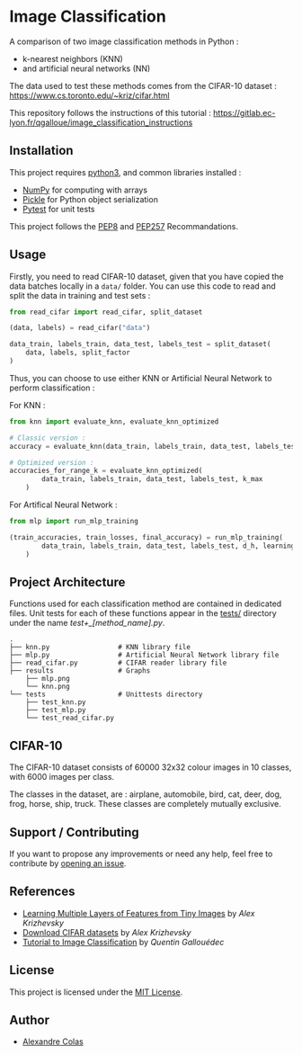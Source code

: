 # Image Classification

A comparison of two image classification methods in Python :

- k-nearest neighbors (KNN)
- and artificial neural networks (NN)

The data used to test these methods comes from the CIFAR-10 dataset : https://www.cs.toronto.edu/~kriz/cifar.html

This repository follows the instructions of this tutorial : https://gitlab.ec-lyon.fr/qgalloue/image_classification_instructions

## Installation

This project requires [python3](https://www.python.org/), and common libraries installed :

- [NumPy](https://numpy.org/) for computing with arrays
- [Pickle](https://docs.python.org/3/library/pickle.html) for Python object serialization
- [Pytest](https://docs.pytest.org/en/7.1.x/) for unit tests

This project follows the [PEP8](https://peps.python.org/pep-0008/) and [PEP257](https://peps.python.org/pep-0257/) Recommandations.

## Usage

Firstly, you need to read CIFAR-10 dataset, given that you have copied the data batches locally in a `data/` folder.
You can use this code to read and split the data in training and test sets :

```Python
from read_cifar import read_cifar, split_dataset

(data, labels) = read_cifar("data")

data_train, labels_train, data_test, labels_test = split_dataset(
    data, labels, split_factor
)
```

Thus, you can choose to use either KNN or Artificial Neural Network to perform classification :

For KNN :

```Python
from knn import evaluate_knn, evaluate_knn_optimized

# Classic version :
accuracy = evaluate_knn(data_train, labels_train, data_test, labels_test, k)

# Optimized version :
accuracies_for_range_k = evaluate_knn_optimized(
        data_train, labels_train, data_test, labels_test, k_max
    )

```

For Artifical Neural Network :

```Python
from mlp import run_mlp_training

(train_accuracies, train_losses, final_accuracy) = run_mlp_training(
        data_train, labels_train, data_test, labels_test, d_h, learning_rate, num_epoch
    )
```

## Project Architecture

Functions used for each classification method are contained in dedicated files.
Unit tests for each of these functions appear in the [tests/](tests/) directory under the name _test+\_[method_name].py_.

    .
    ├── knn.py                 # KNN library file
    ├── mlp.py                 # Artificial Neural Network library file
    ├── read_cifar.py          # CIFAR reader library file
    ├── results                # Graphs
        ├── mlp.png
        └── knn.png
    └── tests                  # Unittests directory
        ├── test_knn.py
        ├── test_mlp.py
        └── test_read_cifar.py

## CIFAR-10

The CIFAR-10 dataset consists of 60000 32x32 colour images in 10 classes, with 6000 images per class.

The classes in the dataset, are : airplane, automobile, bird, cat, deer, dog, frog, horse, ship, truck.
These classes are completely mutually exclusive.

## Support / Contributing

If you want to propose any improvements or need any help, feel free to contribute by [opening an issue](https://gitlab.ec-lyon.fr/colasa/image-classification/-/issues/new).

## References

- [Learning Multiple Layers of Features from Tiny Images](https://www.cs.toronto.edu/~kriz/learning-features-2009-TR.pdf) by _Alex Krizhevsky_
- [Download CIFAR datasets](https://www.cs.toronto.edu/~kriz/cifar.html) by _Alex Krizhevsky_
- [Tutorial to Image Classification](https://gitlab.ec-lyon.fr/qgalloue/image_classification_instructions) by _Quentin Gallouédec_

## License

This project is licensed under the [MIT License](https://github.com/git/git-scm.com/blob/main/MIT-LICENSE.txt).

## Author

- [Alexandre Colas](https://gitlab.ec-lyon.fr/colasa)
